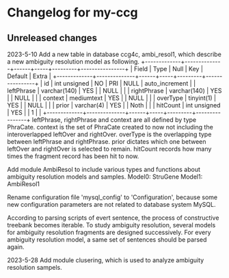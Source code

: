 # Changelog for my-ccg

## Unreleased changes

2023-5-10 Add a new table in database ccg4c, ambi_resol1, which describe a new ambiguity resolution model as following.
+-------------+--------------+------+-----+---------+----------------+
| Field       | Type         | Null | Key | Default | Extra          |
+-------------+--------------+------+-----+---------+----------------+
| id          | int unsigned | NO   | PRI | NULL    | auto_increment |
| leftPhrase  | varchar(140) | YES  |     | NULL    |                |
| rightPhrase | varchar(140) | YES  |     | NULL    |                |
| context     | mediumtext   | YES  |     | NULL    |                |
| overType    | tinyint(1)   | YES  |     | NULL    |                |
| prior       | varchar(4)   | YES  |     | Noth    |                |
| hitCount    | int unsigned | YES  |     | 1       |                |
+-------------+--------------+------+-----+---------+----------------+
leftPhrase, rightPhrase and context are all defined by type PhraCate. context is the set of PhraCate created to now not
including the interoverlapped leftOver and rightOver. overType is the overlapping type between leftPhrase and rightPhrase.
prior dictates which one between leftOver and rightOver is selected to remain. hitCount records how many times the fragment
record has been hit to now.

Add module AmbiResol to include various types and functions about ambiguity resolution models and samples.
Model0: StruGene
Model1: AmbiResol1

Rename configuration file 'mysql_config' to 'Configuration', because some new configuration parameters are not related to database system MySQL.

According to parsing scripts of evert sentence, the process of constructive treebank becomes iterable. To study ambiguity resolution, several models for
ambiguity resolution fragments are designed successively. For every ambiguity resolution model, a same set of sentences should be parsed again.

2023-5-28 Add module clusering, which is used to analyze ambiguity resolution sampels.
